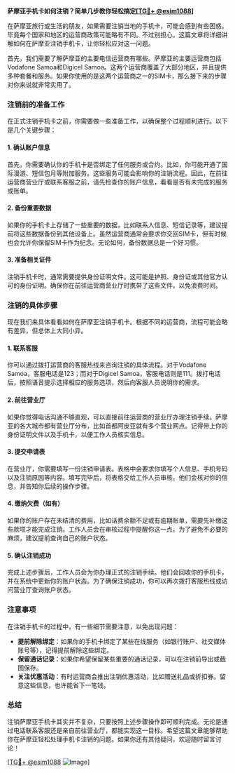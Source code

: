 **萨摩亚手机卡如何注销？简单几步教你轻松搞定[[TG💪+ @esim1088](https://t.me/s/esim1088)]**

在萨摩亚旅行或生活的朋友，如果需要注销当地的手机卡，可能会感到有些困惑。毕竟每个国家和地区的运营商政策可能略有不同。不过别担心，这篇文章将详细讲解如何在萨摩亚注销手机卡，让你轻松应对这一问题。

首先，我们需要了解萨摩亚的主要电信运营商有哪些。萨摩亚的主要运营商包括Vodafone Samoa和Digicel Samoa。这两个运营商覆盖了大部分地区，并且提供多种套餐和服务。如果你使用的是这两个运营商之一的SIM卡，那么接下来的步骤对你来说就非常实用了。

### 注销前的准备工作

在正式注销手机卡之前，你需要做一些准备工作，以确保整个过程顺利进行。以下是几个关键步骤：

#### 1. 确认账户信息
首先，你需要确认你的手机卡是否绑定了任何服务或合约。比如，你可能开通了国际漫游、短信包月等附加服务。这些服务可能会影响你的注销流程。因此，在前往运营商营业厅或联系客服之前，请先检查你的账户信息，看看是否有未完成的服务或账单。

#### 2. 备份重要数据
如果你的手机卡上存储了一些重要的数据，比如联系人信息、短信记录等，建议提前将这些数据备份到其他设备上。虽然运营商通常会要求你交回SIM卡，但有时候也会允许你保留SIM卡作为纪念。无论如何，备份数据总是一个好习惯。

#### 3. 准备相关证件
注销手机卡时，通常需要提供身份证明文件。这可能是护照、身份证或其他官方认可的身份证明。确保你在前往运营商营业厅时携带了这些文件，以免浪费时间。

### 注销的具体步骤

现在我们来具体看看如何在萨摩亚注销手机卡。根据不同的运营商，流程可能会略有差异，但总体上大同小异。

#### 1. 联系客服
你可以通过拨打运营商的客服热线来咨询注销的具体流程。对于Vodafone Samoa，客服电话是123；而对于Digicel Samoa，客服电话则是111。拨打电话后，按照语音提示选择相应的服务选项，然后向客服人员说明你的需求。

#### 2. 前往营业厅
如果你觉得电话沟通不够直观，可以直接前往运营商的营业厅办理注销手续。萨摩亚的各大城市都有营业厅分布，比如首都阿皮亚就有多个营业网点。记得带上你的身份证明文件以及手机卡，以便工作人员核实信息。

#### 3. 提交申请表
在营业厅，你需要填写一份注销申请表。表格中会要求你填写个人信息、手机号码以及注销原因等内容。填写完毕后，将表格交给工作人员审核。他们会核对你的信息，并告知你后续的操作步骤。

#### 4. 缴纳欠费（如有）
如果你的账户存在未结清的费用，比如话费余额不足或有逾期账单，需要先补缴这些款项才能完成注销。工作人员会在审核过程中提醒你这一点。为了避免不必要的麻烦，建议提前查询自己的账户状态。

#### 5. 确认注销成功
完成上述步骤后，工作人员会为你办理正式的注销手续。他们会回收你的手机卡，并在系统中更新你的账户状态。为了确保注销成功，你可以再次拨打客服热线或访问营业厅查询账户状态。

### 注意事项

在注销手机卡的过程中，有一些细节需要注意，以免出现问题：

- **提前解除绑定**：如果你的手机卡绑定了某些在线服务（如银行账户、社交媒体账号等），记得提前解除这些绑定。
- **保留通话记录**：如果你希望保留某些重要的通话记录，可以在注销前导出或截图保存。
- **关注优惠活动**：有时运营商会推出注销优惠活动，比如赠送礼品或折扣券。留意这些信息，也许能省下一笔钱。

### 总结

注销萨摩亚手机卡其实并不复杂，只要按照上述步骤操作即可顺利完成。无论是通过电话联系客服还是亲自前往营业厅，都能实现这一目标。希望这篇文章能够帮助你在萨摩亚轻松处理手机卡注销的问题。如果你还有其他疑问，欢迎随时留言讨论！

[[TG💪+ @esim1088](https://t.me/s/esim1088) ![Image](https://i.postimg.cc/4NQfJmqS/Snipaste-2025-05-13-00-14-12.png)]